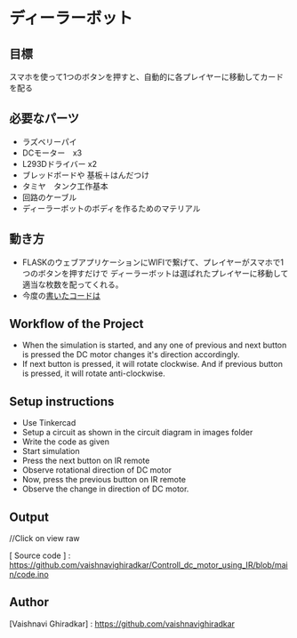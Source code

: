 # ディーラーボット

## 目標

スマホを使って1つのボタンを押すと、自動的に各プレイヤーに移動してカードを配る


## 必要なパーツ
- ラズベリーパイ
- DCモーター　x3
- L293Dドライバー x2
- ブレッドボードや 基板＋はんだつけ　
- タミヤ　タンク工作基本
- 回路のケーブル
- ディーラーボットのボディを作るためのマテリアル



## 動き方

- FLASKのウェブアプリケーションにWIFIで繋げて、プレイヤーがスマホで1つのボタンを押すだけで
  ディーラーボットは選ばれたプレイヤーに移動して適当な枚数を配ってくれる。
- 今度の[書いたコードは](https://github.com/kneckebrodet/dealerbot/blob/main/dealerbot.py)

## Workflow of the Project

- When the simulation is started, and any one of previous and next button is pressed the DC motor changes it's direction      accordingly.
- If next button is pressed, it will rotate clockwise. And if previous button is pressed, it will rotate anti-clockwise.


## Setup instructions

- Use Tinkercad
- Setup a circuit as shown in the circuit diagram in images folder
- Write the code as given
- Start simulation
- Press the next button on IR remote
- Observe rotational direction of DC motor
- Now, press the previous button on IR remote
- Observe the change in direction of DC motor.


## Output



[circuit diagram]:    https://github.com/vaishnavighiradkar/Controll_dc_motor_using_IR/blob/main/circuit%20diagram.png


//Click on view raw

[Simulation Video]:   https://github.com/vaishnavighiradkar/Controll_dc_motor_using_IR/blob/main/simulation%20video.zip

[ Source code ] :     https://github.com/vaishnavighiradkar/Controll_dc_motor_using_IR/blob/main/code.ino

## Author

[Vaishnavi Ghiradkar] : https://github.com/vaishnavighiradkar



